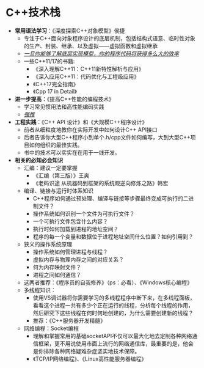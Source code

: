 # C++技术栈

- **常用语法学习**：《深度探索C++对象模型》侯捷
  - 专注于C++面向对象程序设计的底层机制，包括结构式语意、临时性对象的生产、封装、继承、以及虚拟——虚拟函数和虚拟继承
  - *<u>一旦你能够了解底层实现模型，你的程序代码将获得多么大的效率</u>*
  - 一些C++11/17的书籍:
    - 《深入理解C++11：C++11新特性解析与应用》
    - 《深入应用C++11：代码优化与工程级应用》
    - 《C++17完全指南》
    - 《Cpp 17 in Detail》
- **进一步提高**：《提高C++性能的编程技术》
  - 学习常见惯用法和高性能编码实践
  - *<u>强推</u>*
- **工程实践**：《C++ API 设计》和《大规模C++程序设计》
  - 前者从细粒度地教你在实际开发中如何设计C++ API接口
  - 后者告诉你大型C++程序小到单个.h/cpp文件如何编写，大到大型C++项目如何组织的最佳实践。
  - 书中的技术可以实实在在用于一线开发。
- **相关的必知必会知识**
  - 汇编：建议一定要掌握
    - 《汇编（第三版）》王爽
    - 《老码识途 从机器码到框架的系统观逆向修炼之路》韩宏
  - 编译、链接与运行时体系知识
    - C++程序如何通过预处理、编译与链接等步骤最终变成可执行的二进制文件？
    - 操作系统如何识别一个文件为可执行文件？
    - 一个可执行文件包含什么内容？
    - 执行时如何加载到进程的地址空间？
    - 程序的每一个变量和数据位于进程地址空间什么位置？如何引用到？
  - 狭义的操作系统原理
    - 操作系统如何管理进程与线程？
    - 虚拟内存与物理内存之间的对应关系？
    - 何为内存映射文件？
    - 进程之间如何通信？
  - 这两者推荐：《程序员的自我修养》（ps：必看）、《Windows核心编程》
  - 多线程知识：
    - 使用VS调试器将你需要学习的多线程程序中断下来，在多线程面板，看看这个进程一共有多少个正在运行的线程，分析每个线程的作用，然后研究下这些线程在何时何地创建的，为什么需要创建新的线程？
    - 推荐：《C++服务器开发精髓》
  - 网络编程：Socket编程
    - 理解和掌握常用的基础socketAPI不仅可以最大化地去定制各种网络通信框架，更不用说使用市面上流行的网络通信库，最重要的是，他会是你排除各种网络疑难杂症坚实地技术保障。
    - 《TCP/IP网络编程》、《Linux高性能服务器编程》

